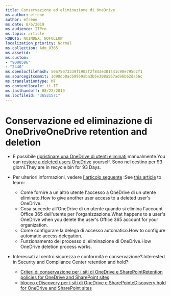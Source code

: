 ```yaml
---
title: Conservazione ed eliminazione di OneDrive
ms.author: efrene
author: efrene
ms.date: 8/6/2019
ms.audience: ITPro
ms.topic: article
ROBOTS: NOINDEX, NOFOLLOW
localization_priority: Normal
ms.collection: Adm_O365
ms.assetid: ''
ms.custom:
- "9000596"
- "2440"
ms.openlocfilehash: 50a75073339f1903f2f843e301441c90e795d2f1
ms.sourcegitcommit: 1d98db8acb9959aba3b5e308a567ade6b62da56c
ms.translationtype: MT
ms.contentlocale: it-IT
ms.lasthandoff: 08/22/2019
ms.locfileid: "36521571"
---
```

# <a name="onedrive-retention-and-deletion"></a><span data-ttu-id="5ee10-102">Conservazione ed eliminazione di OneDrive</span><span class="sxs-lookup"><span data-stu-id="5ee10-102">OneDrive retention and deletion</span></span>

- <span data-ttu-id="5ee10-103">È possibile [ripristinare una OneDrive di utenti eliminati](https://docs.microsoft.com/onedrive/restore-deleted-onedrive) manualmente.</span><span class="sxs-lookup"><span data-stu-id="5ee10-103">You can [restore a deleted users OneDrive](https://docs.microsoft.com/onedrive/restore-deleted-onedrive) yourself.</span></span> <span data-ttu-id="5ee10-104">Sono nel cestino per 93 giorni.</span><span class="sxs-lookup"><span data-stu-id="5ee10-104">They are in recycle bin for 93 Days.</span></span> 

- <span data-ttu-id="5ee10-105">Per ulteriori informazioni, vedere [l'articolo seguente](https://docs.microsoft.com/onedrive/restore-deleted-onedrive) :</span><span class="sxs-lookup"><span data-stu-id="5ee10-105">See [this article](https://docs.microsoft.com/onedrive/restore-deleted-onedrive) to learn:</span></span>
    - <span data-ttu-id="5ee10-106">Come fornire a un altro utente l'accesso a OneDrive di un utente eliminato.</span><span class="sxs-lookup"><span data-stu-id="5ee10-106">How to give another user access to a deleted user's OneDrive.</span></span>
    - <span data-ttu-id="5ee10-107">Cosa succede all'OneDrive di un utente quando si elimina l'account Office 365 dell'utente per l'organizzazione.</span><span class="sxs-lookup"><span data-stu-id="5ee10-107">What happens to a user's OneDrive when you delete the user's Office 365 account for your organization.</span></span>
    - <span data-ttu-id="5ee10-108">Come configurare la delega di accesso automatico.</span><span class="sxs-lookup"><span data-stu-id="5ee10-108">How to configure automatic access delegation.</span></span>
    - <span data-ttu-id="5ee10-109">Funzionamento del processo di eliminazione di OneDrive.</span><span class="sxs-lookup"><span data-stu-id="5ee10-109">How OneDrive deletion process works.</span></span>

- <span data-ttu-id="5ee10-110">Interessati al centro sicurezza e conformità e conservazione?:</span><span class="sxs-lookup"><span data-stu-id="5ee10-110">Interested in Security and Compliance Center retention and hold?:</span></span>
    - [<span data-ttu-id="5ee10-111">Criteri di conservazione per i siti di OneDrive e SharePoint</span><span class="sxs-lookup"><span data-stu-id="5ee10-111">Retention policies for OneDrive and SharePoint sites</span></span>](https://docs.microsoft.com/office365/securitycompliance/retention-policies?redirectSourcePath=%252farticle%252f5e377752-700d-4870-9b6d-12bfc12d2423#content-in-onedrive-accounts-and-sharepoint-sites)
    - [<span data-ttu-id="5ee10-112">blocco eDiscovery per i siti di OneDrive e SharePoint</span><span class="sxs-lookup"><span data-stu-id="5ee10-112">eDiscovery hold for OneDrive and SharePoint sites</span></span>](https://docs.microsoft.com/office365/securitycompliance/ediscovery-cases#step-4-place-content-locations-on-hold)



